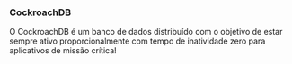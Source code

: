 ### CockroachDB

O CockroachDB é um banco de dados distribuído com o objetivo de estar sempre ativo proporcionalmente com tempo de inatividade zero para aplicativos de missão crítica!